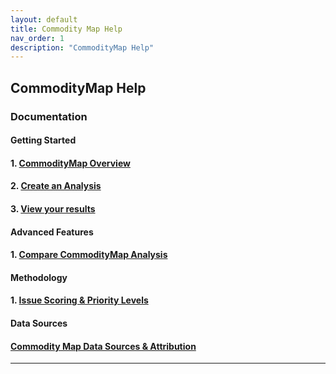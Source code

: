 ```yaml
---
layout: default
title: Commodity Map Help 
nav_order: 1
description: "CommodityMap Help"
---
```

<!-- The syntax above must appear in each markdown file. nav_ord means navigation order. For the Jekyll theme we are using, Just the Docs, each markdown page will increment the nav_order so that the left side navigation in the final rendered HTML will be in the order you have dictated.
https://just-the-docs.com/docs/navigation-structure/#ordering-pages
 -->

## CommodityMap Help
### Documentation
#### Getting Started
#### 1. [CommodityMap Overview](Overview.md)
#### 2. [Create an Analysis](CreatingAnalysisYourCommodities.md)
#### 3. [View your results](ViewingYourCommodityMapAnalysis.md)



#### Advanced Features
#### 1. [Compare CommodityMap Analysis](ComparingCommodityMapAnalyses.md)

#### Methodology
#### 1. [Issue Scoring & Priority Levels](IssueScoringPriorityLevels.md)
<!--- 
#### 2. [Recommendation Scoring](RecommendationScoring.md)
--->

#### Data Sources
#### [Commodity Map Data Sources & Attribution](CMDataSourcesAttribution.md)
---